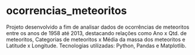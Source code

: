 # ocorrencias_meteoritos
Projeto desenvolvido a fim de analisar dados de ocorrências de meteoritos entre os anos de 1958 até 2013, destacando relações como Ano x Qtd. de meteoritos, Categorias de meteoritos x Média da massa dos meteoritos e Latitude x Longitude. Tecnologias utilizadas: Python, Pandas e Matplotlib.
